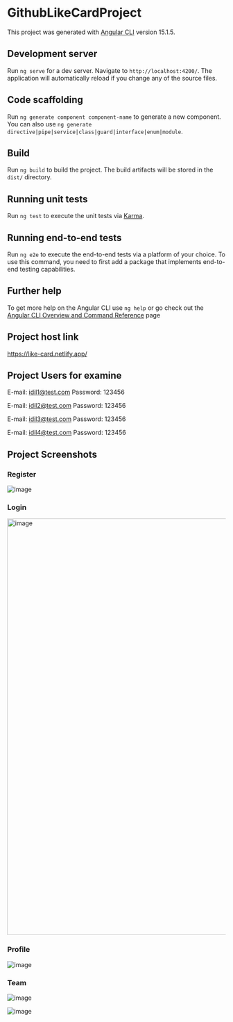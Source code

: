 # GithubLikeCardProject

This project was generated with [Angular CLI](https://github.com/angular/angular-cli) version 15.1.5.

## Development server

Run `ng serve` for a dev server. Navigate to `http://localhost:4200/`. The application will automatically reload if you change any of the source files.

## Code scaffolding

Run `ng generate component component-name` to generate a new component. You can also use `ng generate directive|pipe|service|class|guard|interface|enum|module`.

## Build

Run `ng build` to build the project. The build artifacts will be stored in the `dist/` directory.

## Running unit tests

Run `ng test` to execute the unit tests via [Karma](https://karma-runner.github.io).

## Running end-to-end tests

Run `ng e2e` to execute the end-to-end tests via a platform of your choice. To use this command, you need to first add a package that implements end-to-end testing capabilities.

## Further help

To get more help on the Angular CLI use `ng help` or go check out the [Angular CLI Overview and Command Reference](https://angular.io/cli) page

## Project host link

https://like-card.netlify.app/

## Project Users for examine 

E-mail: idil1@test.com
Password: 123456

E-mail: idil2@test.com
Password: 123456

E-mail: idil3@test.com
Password: 123456

E-mail: idil4@test.com
Password: 123456

## Project Screenshots 

### Register 

![image](https://github.com/idilsakinci/github-like-card-project/assets/76444215/407b3f24-17b1-4c26-b658-ca321cf83556)

### Login

<img width="959" alt="image" src="https://github.com/idilsakinci/github-like-card-project/assets/76444215/86f481a3-946f-40a6-b1eb-830d6cc92a3a">

### Profile

![image](https://github.com/idilsakinci/github-like-card-project/assets/76444215/08dd85e5-cbb2-47e0-aefa-6f7cc011e3e9)

### Team

![image](https://github.com/idilsakinci/github-like-card-project/assets/76444215/42aef578-350d-4063-a5f5-1de68c657eb8)

![image](https://github.com/idilsakinci/github-like-card-project/assets/76444215/940f9e13-63e0-481c-9035-0cd0586aefc3)


